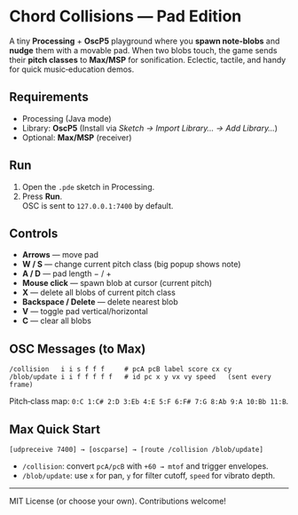 # Chord Collisions — Pad Edition

A tiny **Processing** + **OscP5** playground where you **spawn note‑blobs** and **nudge** them with a movable pad. When two blobs touch, the game sends their **pitch classes** to **Max/MSP** for sonification. Eclectic, tactile, and handy for quick music‑education demos.

## Requirements
- Processing (Java mode)
- Library: **OscP5** (Install via *Sketch → Import Library… → Add Library…*)
- Optional: **Max/MSP** (receiver)

## Run
1. Open the `.pde` sketch in Processing.
2. Press **Run**.  
   OSC is sent to `127.0.0.1:7400` by default.

## Controls
- **Arrows** — move pad  
- **W / S** — change current pitch class (big popup shows note)  
- **A / D** — pad length − / +  
- **Mouse click** — spawn blob at cursor (current pitch)  
- **X** — delete all blobs of current pitch class  
- **Backspace / Delete** — delete nearest blob  
- **V** — toggle pad vertical/horizontal  
- **C** — clear all blobs

## OSC Messages (to Max)
```text
/collision   i i s f f f     # pcA pcB label score cx cy
/blob/update i i f f f f f   # id pc x y vx vy speed   (sent every frame)
```
Pitch‑class map: `0:C 1:C# 2:D 3:Eb 4:E 5:F 6:F# 7:G 8:Ab 9:A 10:Bb 11:B`.

## Max Quick Start
```
[udpreceive 7400] → [oscparse] → [route /collision /blob/update]
```
- `/collision`: convert `pcA/pcB` with `+60 → mtof` and trigger envelopes.  
- `/blob/update`: use `x` for pan, `y` for filter cutoff, `speed` for vibrato depth.

---

MIT License (or choose your own). Contributions welcome!
